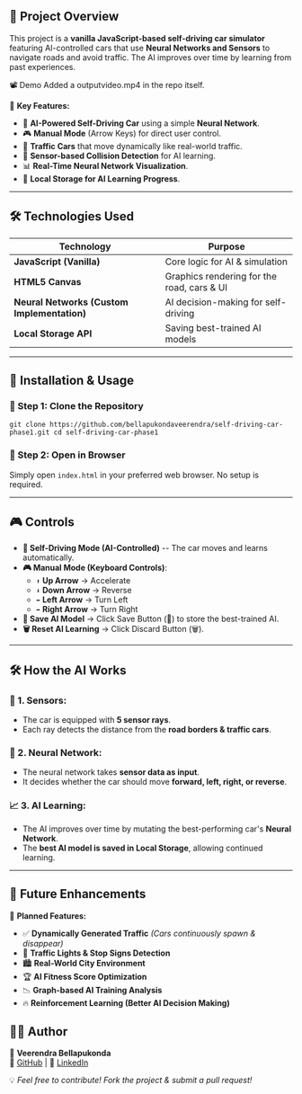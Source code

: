 ## **📌 Project Overview**

This project is a **vanilla JavaScript-based self-driving car simulator** featuring AI-controlled cars that use **Neural Networks and Sensors** to navigate roads and avoid traffic. The AI improves over time by learning from past experiences.

📽️ Demo
Added a outputvideo.mp4 in the repo itself.

🚗 **Key Features:**

- 🧠 **AI-Powered Self-Driving Car** using a simple **Neural Network**.
- 🎮 **Manual Mode** (Arrow Keys) for direct user control.
- 🚥 **Traffic Cars** that move dynamically like real-world traffic.
- 🚗 **Sensor-based Collision Detection** for AI learning.
- 📊 **Real-Time Neural Network Visualization**.
- 💾 **Local Storage for AI Learning Progress**.

---

## **🛠️ Technologies Used**

| **Technology**                              | **Purpose**                                |
| ------------------------------------------- | ------------------------------------------ |
| **JavaScript (Vanilla)**                    | Core logic for AI & simulation             |
| **HTML5 Canvas**                            | Graphics rendering for the road, cars & UI |
| **Neural Networks (Custom Implementation)** | AI decision-making for self-driving        |
| **Local Storage API**                       | Saving best-trained AI models              |

---

## **📜 Installation & Usage**

### **🔹 Step 1: Clone the Repository**

`git clone https://github.com/bellapukondaveerendra/self-driving-car-phase1.git
cd self-driving-car-phase1`

### **🔹 Step 2: Open in Browser**

Simply open `index.html` in your preferred web browser. No setup is required.

---

## **🎮 Controls**

- **🚗 Self-Driving Mode (AI-Controlled)** -- The car moves and learns automatically.
- **🎮 Manual Mode (Keyboard Controls)**:
  - `⬆️` **Up Arrow** → Accelerate
  - `⬇️` **Down Arrow** → Reverse
  - `⬅️` **Left Arrow** → Turn Left
  - `➡️` **Right Arrow** → Turn Right
- **💾 Save AI Model** → Click Save Button (💾) to store the best-trained AI.
- **🗑️ Reset AI Learning** → Click Discard Button (🗑️).

---

## **🛠️ How the AI Works**

### **🚗 1. Sensors:**

- The car is equipped with **5 sensor rays**.
- Each ray detects the distance from the **road borders & traffic cars**.

### **🧠 2. Neural Network:**

- The neural network takes **sensor data as input**.
- It decides whether the car should move **forward, left, right, or reverse**.

### **📈 3. AI Learning:**

- The AI improves over time by mutating the best-performing car's **Neural Network**.
- The **best AI model is saved in Local Storage**, allowing continued learning.

---

## **🚀 Future Enhancements**

🚧 **Planned Features:**

- ✅ **Dynamically Generated Traffic** _(Cars continuously spawn & disappear)_
- 🚥 **Traffic Lights & Stop Signs Detection**
- 🏙 **Real-World City Environment**
- 🏆 **AI Fitness Score Optimization**
- 📉 **Graph-based AI Training Analysis**
- 🔥 **Reinforcement Learning (Better AI Decision Making)**

## **👨‍💻 Author**

👤 **Veerendra Bellapukonda**\
🔗 [GitHub](https://github.com/bellapukondaveerendra) | 🔗 [LinkedIn](https://linkedin.com/in/veerendra-bellapukonda-3a1245235)

💡 _Feel free to contribute! Fork the project & submit a pull request!_
